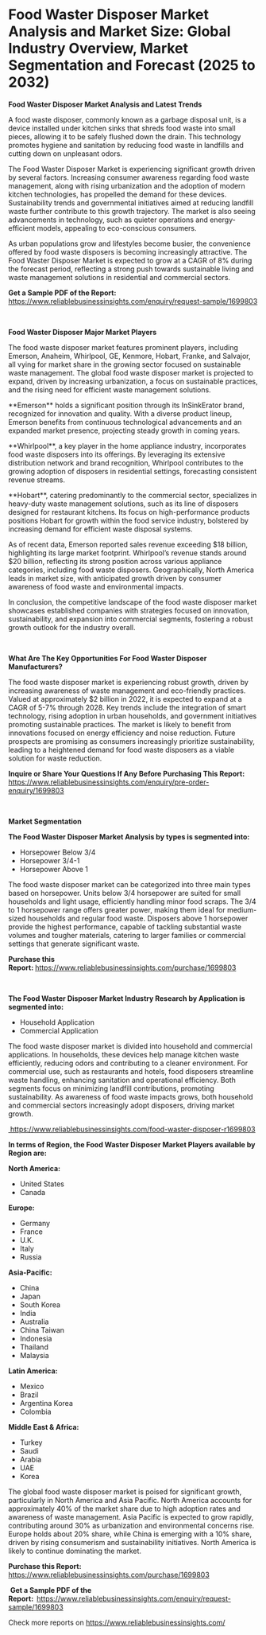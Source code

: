 <p><h1>Food Waster Disposer Market Analysis and Market Size: Global Industry Overview, Market Segmentation and Forecast (2025 to 2032)</h1></p><p><strong>Food Waster Disposer Market Analysis and Latest Trends</strong></p>
<p><p>A food waste disposer, commonly known as a garbage disposal unit, is a device installed under kitchen sinks that shreds food waste into small pieces, allowing it to be safely flushed down the drain. This technology promotes hygiene and sanitation by reducing food waste in landfills and cutting down on unpleasant odors.</p><p>The Food Waster Disposer Market is experiencing significant growth driven by several factors. Increasing consumer awareness regarding food waste management, along with rising urbanization and the adoption of modern kitchen technologies, has propelled the demand for these devices. Sustainability trends and governmental initiatives aimed at reducing landfill waste further contribute to this growth trajectory. The market is also seeing advancements in technology, such as quieter operations and energy-efficient models, appealing to eco-conscious consumers.</p><p>As urban populations grow and lifestyles become busier, the convenience offered by food waste disposers is becoming increasingly attractive. The Food Waster Disposer Market is expected to grow at a CAGR of 8% during the forecast period, reflecting a strong push towards sustainable living and waste management solutions in residential and commercial sectors.</p></p>
<p><strong>Get a Sample PDF of the Report:&nbsp;</strong> <a href="https://www.reliablebusinessinsights.com/enquiry/request-sample/1699803?utm_campaign=2226&utm_medium=2&utm_source=Github&utm_content=ia&utm_term=07022025&utm_id=food-waster-disposer">https://www.reliablebusinessinsights.com/enquiry/request-sample/1699803</a></p>
<p>&nbsp;</p>
<p><strong>Food Waster Disposer Major Market Players</strong></p>
<p><p>The food waste disposer market features prominent players, including Emerson, Anaheim, Whirlpool, GE, Kenmore, Hobart, Franke, and Salvajor, all vying for market share in the growing sector focused on sustainable waste management. The global food waste disposer market is projected to expand, driven by increasing urbanization, a focus on sustainable practices, and the rising need for efficient waste management solutions.</p><p>**Emerson** holds a significant position through its InSinkErator brand, recognized for innovation and quality. With a diverse product lineup, Emerson benefits from continuous technological advancements and an expanded market presence, projecting steady growth in coming years.</p><p>**Whirlpool**, a key player in the home appliance industry, incorporates food waste disposers into its offerings. By leveraging its extensive distribution network and brand recognition, Whirlpool contributes to the growing adoption of disposers in residential settings, forecasting consistent revenue streams.</p><p>**Hobart**, catering predominantly to the commercial sector, specializes in heavy-duty waste management solutions, such as its line of disposers designed for restaurant kitchens. Its focus on high-performance products positions Hobart for growth within the food service industry, bolstered by increasing demand for efficient waste disposal systems.</p><p>As of recent data, Emerson reported sales revenue exceeding $18 billion, highlighting its large market footprint. Whirlpool’s revenue stands around $20 billion, reflecting its strong position across various appliance categories, including food waste disposers. Geographically, North America leads in market size, with anticipated growth driven by consumer awareness of food waste and environmental impacts.</p><p>In conclusion, the competitive landscape of the food waste disposer market showcases established companies with strategies focused on innovation, sustainability, and expansion into commercial segments, fostering a robust growth outlook for the industry overall.</p></p>
<p>&nbsp;</p>
<p><strong>What Are The Key Opportunities For Food Waster Disposer Manufacturers?</strong></p>
<p><p>The food waste disposer market is experiencing robust growth, driven by increasing awareness of waste management and eco-friendly practices. Valued at approximately $2 billion in 2022, it is expected to expand at a CAGR of 5-7% through 2028. Key trends include the integration of smart technology, rising adoption in urban households, and government initiatives promoting sustainable practices. The market is likely to benefit from innovations focused on energy efficiency and noise reduction. Future prospects are promising as consumers increasingly prioritize sustainability, leading to a heightened demand for food waste disposers as a viable solution for waste reduction.</p></p>
<p><strong>Inquire or Share Your Questions If Any Before Purchasing This Report:</strong> <a href="https://www.reliablebusinessinsights.com/enquiry/pre-order-enquiry/1699803?utm_campaign=2226&utm_medium=2&utm_source=Github&utm_content=ia&utm_term=07022025&utm_id=food-waster-disposer">https://www.reliablebusinessinsights.com/enquiry/pre-order-enquiry/1699803</a></p>
<p>&nbsp;</p>
<p><strong>Market Segmentation</strong></p>
<p><strong>The Food Waster Disposer Market Analysis by types is segmented into:</strong></p>
<p><ul><li>Horsepower Below 3/4</li><li>Horsepower 3/4-1</li><li>Horsepower Above 1</li></ul></p>
<p><p>The food waste disposer market can be categorized into three main types based on horsepower. Units below 3/4 horsepower are suited for small households and light usage, efficiently handling minor food scraps. The 3/4 to 1 horsepower range offers greater power, making them ideal for medium-sized households and regular food waste. Disposers above 1 horsepower provide the highest performance, capable of tackling substantial waste volumes and tougher materials, catering to larger families or commercial settings that generate significant waste.</p></p>
<p><strong>Purchase this Report:&nbsp;</strong><a href="https://www.reliablebusinessinsights.com/purchase/1699803?utm_campaign=2226&utm_medium=2&utm_source=Github&utm_content=ia&utm_term=07022025&utm_id=food-waster-disposer">https://www.reliablebusinessinsights.com/purchase/1699803</a></p>
<p>&nbsp;</p>
<p><strong>The Food Waster Disposer Market Industry Research by Application is segmented into:</strong></p>
<p><ul><li>Household Application</li><li>Commercial Application</li></ul></p>
<p><p>The food waste disposer market is divided into household and commercial applications. In households, these devices help manage kitchen waste efficiently, reducing odors and contributing to a cleaner environment. For commercial use, such as restaurants and hotels, food disposers streamline waste handling, enhancing sanitation and operational efficiency. Both segments focus on minimizing landfill contributions, promoting sustainability. As awareness of food waste impacts grows, both household and commercial sectors increasingly adopt disposers, driving market growth.</p></p>
<p><a href="https://www.reliablebusinessinsights.com/food-waster-disposer-r1699803?utm_campaign=2226&utm_medium=2&utm_source=Github&utm_content=ia&utm_term=07022025&utm_id=food-waster-disposer">&nbsp;https://www.reliablebusinessinsights.com/food-waster-disposer-r1699803</a></p>
<p><strong>In terms of Region, the Food Waster Disposer Market Players available by Region are:</strong></p>
<p>
    <p> <strong> North America: </strong>
        <ul>
            <li>United States</li>
            <li>Canada</li>
        </ul>
        </p> 
    <p> <strong> Europe: </strong>
        <ul>
            <li>Germany</li>
            <li>France</li>
            <li>U.K.</li>
            <li>Italy</li>
            <li>Russia</li>
        </ul>
        </p> 
    <p> <strong> Asia-Pacific: </strong>
        <ul>
            <li>China</li>
            <li>Japan</li>
            <li>South Korea</li>
            <li>India</li>
            <li>Australia</li>
            <li>China Taiwan</li>
            <li>Indonesia</li>
            <li>Thailand</li>
            <li>Malaysia</li>
        </ul>
        </p> 
    <p> <strong> Latin America: </strong>
        <ul>
            <li>Mexico</li>
            <li>Brazil</li>
            <li>Argentina Korea</li>
            <li>Colombia</li>
        </ul>
        </p> 
    <p> <strong> Middle East & Africa: </strong>
        <ul>
            <li>Turkey</li>
            <li>Saudi</li>
            <li>Arabia</li>
            <li>UAE</li>
            <li>Korea</li>
        </ul>
    </p>
    </p>
<p><p>The global food waste disposer market is poised for significant growth, particularly in North America and Asia Pacific. North America accounts for approximately 40% of the market share due to high adoption rates and awareness of waste management. Asia Pacific is expected to grow rapidly, contributing around 30% as urbanization and environmental concerns rise. Europe holds about 20% share, while China is emerging with a 10% share, driven by rising consumerism and sustainability initiatives. North America is likely to continue dominating the market.</p></p>
<p><strong>Purchase this Report: </strong><a href="https://www.reliablebusinessinsights.com/purchase/1699803?utm_campaign=2226&utm_medium=2&utm_source=Github&utm_content=ia&utm_term=07022025&utm_id=food-waster-disposer">https://www.reliablebusinessinsights.com/purchase/1699803</a></p>
<p>&nbsp;<strong>Get a Sample PDF of the Report:&nbsp;&nbsp;</strong><a href="https://www.reliablebusinessinsights.com/enquiry/request-sample/1699803?utm_campaign=2226&utm_medium=2&utm_source=Github&utm_content=ia&utm_term=07022025&utm_id=food-waster-disposer">https://www.reliablebusinessinsights.com/enquiry/request-sample/1699803</a></p>
<p><strong></strong></p>
<p>Check more reports on <a href="https://www.reliablebusinessinsights.com/?utm_campaign=2226&utm_medium=2&utm_source=Github&utm_content=ia&utm_term=07022025&utm_id=food-waster-disposer">https://www.reliablebusinessinsights.com/</a></p>